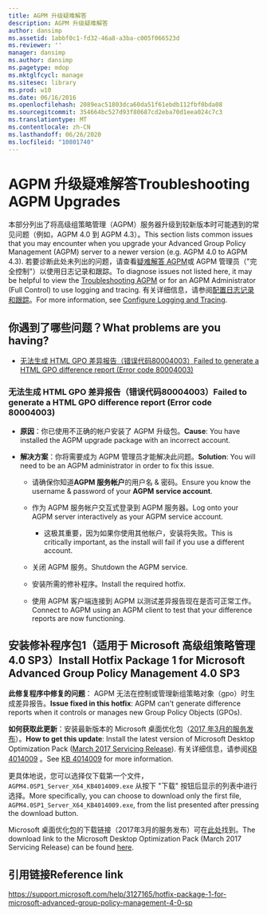 ```yaml
---
title: AGPM 升级疑难解答
description: AGPM 升级疑难解答
author: dansimp
ms.assetid: 1abbf0c1-fd32-46a8-a3ba-c005f066523d
ms.reviewer: ''
manager: dansimp
ms.author: dansimp
ms.pagetype: mdop
ms.mktglfcycl: manage
ms.sitesec: library
ms.prod: w10
ms.date: 06/16/2016
ms.openlocfilehash: 2089eac51803dca60da51f61ebdb112fbf0bda08
ms.sourcegitcommit: 354664bc527d93f80687cd2eba70d1eea024c7c3
ms.translationtype: MT
ms.contentlocale: zh-CN
ms.lasthandoff: 06/26/2020
ms.locfileid: "10801740"
---
```

# <span data-ttu-id="e1ed2-103">AGPM 升级疑难解答</span><span class="sxs-lookup"><span data-stu-id="e1ed2-103">Troubleshooting AGPM Upgrades</span></span>

<span data-ttu-id="e1ed2-104">本部分列出了将高级组策略管理（AGPM）服务器升级到较新版本时可能遇到的常见问题（例如，AGPM 4.0 到 AGPM 4.3）。</span><span class="sxs-lookup"><span data-stu-id="e1ed2-104">This section lists common issues that you may encounter when you upgrade your Advanced Group Policy Management (AGPM) server to a newer version (e.g. AGPM 4.0 to AGPM 4.3).</span></span> <span data-ttu-id="e1ed2-105">若要诊断此处未列出的问题，请查看[疑难解答 AGPM](troubleshooting-agpm-agpm40.md)或 AGPM 管理员（"完全控制"）以使用日志记录和跟踪。</span><span class="sxs-lookup"><span data-stu-id="e1ed2-105">To diagnose issues not listed here, it may be helpful to view the [Troubleshooting AGPM](troubleshooting-agpm-agpm40.md) or for an AGPM Administrator (Full Control) to use logging and tracing.</span></span> <span data-ttu-id="e1ed2-106">有关详细信息，请参阅[配置日志记录和跟踪](configure-logging-and-tracing-agpm40.md)。</span><span class="sxs-lookup"><span data-stu-id="e1ed2-106">For more information, see [Configure Logging and Tracing](configure-logging-and-tracing-agpm40.md).</span></span>

## <span data-ttu-id="e1ed2-107">你遇到了哪些问题？</span><span class="sxs-lookup"><span data-stu-id="e1ed2-107">What problems are you having?</span></span>

-   [<span data-ttu-id="e1ed2-108">无法生成 HTML GPO 差异报告（错误代码80004003）</span><span class="sxs-lookup"><span data-stu-id="e1ed2-108">Failed to generate a HTML GPO difference report (Error code 80004003)</span></span>](#bkmk-error-80004003)

### <a href="" id="bkmk-error-80004003"></a><span data-ttu-id="e1ed2-109">无法生成 HTML GPO 差异报告（错误代码80004003）</span><span class="sxs-lookup"><span data-stu-id="e1ed2-109">Failed to generate a HTML GPO difference report (Error code 80004003)</span></span>

-   <span data-ttu-id="e1ed2-110">**原因**：你已使用不正确的帐户安装了 AGPM 升级包。</span><span class="sxs-lookup"><span data-stu-id="e1ed2-110">**Cause**: You have installed the AGPM upgrade package with an incorrect account.</span></span>

-   <span data-ttu-id="e1ed2-111">**解决方案**：你将需要成为 AGPM 管理员才能解决此问题。</span><span class="sxs-lookup"><span data-stu-id="e1ed2-111">**Solution**: You will need to be an AGPM administrator in order to fix this issue.</span></span>
    
    -   <span data-ttu-id="e1ed2-112">请确保你知道**AGPM 服务帐户**的用户名 & 密码。</span><span class="sxs-lookup"><span data-stu-id="e1ed2-112">Ensure you know the username & password of your **AGPM service account**.</span></span>

    -   <span data-ttu-id="e1ed2-113">作为 AGPM 服务帐户交互式登录到 AGPM 服务器。</span><span class="sxs-lookup"><span data-stu-id="e1ed2-113">Log onto your AGPM server interactively as your AGPM service account.</span></span>
        
        -   <span data-ttu-id="e1ed2-114">这极其重要，因为如果你使用其他帐户，安装将失败。</span><span class="sxs-lookup"><span data-stu-id="e1ed2-114">This is critically important, as the install will fail if you use a different account.</span></span>

    -   <span data-ttu-id="e1ed2-115">关闭 AGPM 服务。</span><span class="sxs-lookup"><span data-stu-id="e1ed2-115">Shutdown the AGPM service.</span></span>
    
    -   <span data-ttu-id="e1ed2-116">安装所需的修补程序。</span><span class="sxs-lookup"><span data-stu-id="e1ed2-116">Install the required hotfix.</span></span>
    
    -   <span data-ttu-id="e1ed2-117">使用 AGPM 客户端连接到 AGPM 以测试差异报告现在是否可正常工作。</span><span class="sxs-lookup"><span data-stu-id="e1ed2-117">Connect to AGPM using an AGPM client to test that your difference reports are now functioning.</span></span>
    
## <span data-ttu-id="e1ed2-118">安装修补程序包1（适用于 Microsoft 高级组策略管理 4.0 SP3）</span><span class="sxs-lookup"><span data-stu-id="e1ed2-118">Install Hotfix Package 1 for Microsoft Advanced Group Policy Management 4.0 SP3</span></span>
    
<span data-ttu-id="e1ed2-119">**此修复程序中修复的问题**： AGPM 无法在控制或管理新组策略对象（gpo）时生成差异报告。</span><span class="sxs-lookup"><span data-stu-id="e1ed2-119">**Issue fixed in this hotfix**: AGPM can't generate difference reports when it controls or manages new Group Policy Objects (GPOs).</span></span>

<span data-ttu-id="e1ed2-120">**如何获取此更新**：安装最新版本的 Microsoft 桌面优化包（[2017 年3月的服务发布](https://www.microsoft.com/download/details.aspx?id=54967)）。</span><span class="sxs-lookup"><span data-stu-id="e1ed2-120">**How to get this update**: Install the latest version of Microsoft Desktop Optimization Pack ([March 2017 Servicing Release](https://www.microsoft.com/download/details.aspx?id=54967)).</span></span> <span data-ttu-id="e1ed2-121">有关详细信息，请参阅[KB 4014009](https://support.microsoft.com/help/4014009/) 。</span><span class="sxs-lookup"><span data-stu-id="e1ed2-121">See [KB 4014009](https://support.microsoft.com/help/4014009/) for more information.</span></span>

<span data-ttu-id="e1ed2-122">更具体地说，您可以选择仅下载第一个文件， `AGPM4.0SP1_Server_X64_KB4014009.exe` 从按下 "下载" 按钮后显示的列表中进行选择。</span><span class="sxs-lookup"><span data-stu-id="e1ed2-122">More specifically, you can choose to download only the first file, `AGPM4.0SP1_Server_X64_KB4014009.exe`, from the list presented after pressing the download button.</span></span>
      
<span data-ttu-id="e1ed2-123">Microsoft 桌面优化包的下载链接（2017年3月的服务发布）可在[此处](https://www.microsoft.com/download/details.aspx?id=54967)找到。</span><span class="sxs-lookup"><span data-stu-id="e1ed2-123">The download link to the Microsoft Desktop Optimization Pack (March 2017 Servicing Release) can be found [here](https://www.microsoft.com/download/details.aspx?id=54967).</span></span>
      
      
## <span data-ttu-id="e1ed2-124">引用链接</span><span class="sxs-lookup"><span data-stu-id="e1ed2-124">Reference link</span></span>
https://support.microsoft.com/help/3127165/hotfix-package-1-for-microsoft-advanced-group-policy-management-4-0-sp
      
